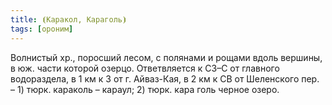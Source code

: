 ```yaml
---
title: ⦗Каракол, Караголь⦘
tags: [ороним]
---
```


Волнистый хр., поросший лесом, с полянами и рощами вдоль вершины, в юж. части
которой озерцо. Ответвляется к СЗ–С от главного водораздела, в 1 км к З от г.
Айваз-Кая, в 2 км к СВ от Шеленского пер. – 1) тюрк. караколь – караул; 2) тюрк.
кара голь черное озеро.

